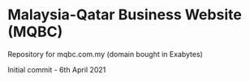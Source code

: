 # Malaysia-Qatar Business Website (MQBC)
Repository for mqbc.com.my (domain bought in Exabytes) 

Initial commit - 6th April 2021
